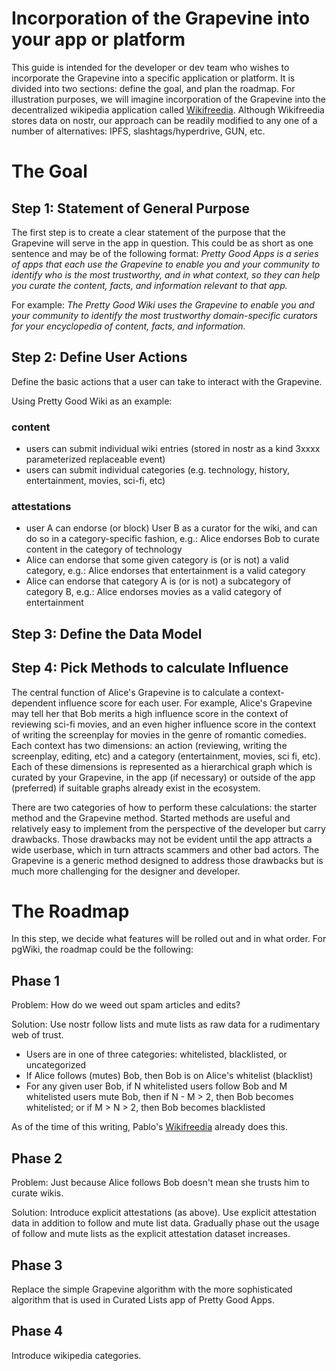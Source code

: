 Incorporation of the Grapevine into your app or platform
=====


This guide is intended for the developer or dev team who wishes to incorporate the Grapevine into a specific application or platform. It is divided into two sections: define the goal, and plan the roadmap. For illustration purposes, we will imagine incorporation of the Grapevine into the decentralized wikipedia application called [Wikifreedia](https://wikifreedia.xyz). Although Wikifreedia stores data on nostr, our approach can be readily modified to any one of a number of alternatives: IPFS, slashtags/hyperdrive, GUN, etc.

# The Goal 

## Step 1: Statement of General Purpose 

The first step is to create a clear statement of the purpose that the Grapevine will serve in the app in question. This could be as short as one sentence and may be of the following format: _Pretty Good Apps is a series of apps that each use the Grapevine to enable you and your community to identify who is the most trustworthy, and in what context, so they can help you curate the content, facts, and information relevant to that app._

For example: _The Pretty Good Wiki uses the Grapevine to enable you and your community to identify the most trustworthy domain-specific curators for your encyclopedia of content, facts, and information._

## Step 2: Define User Actions

Define the basic actions that a user can take to interact with the Grapevine.

Using Pretty Good Wiki as an example:

### content
- users can submit individual wiki entries (stored in nostr as a kind 3xxxx parameterized replaceable event)
- users can submit individual categories (e.g. technology, history, entertainment, movies, sci-fi, etc)

### attestations
- user A can endorse (or block) User B as a curator for the wiki, and can do so in a category-specific fashion, e.g.: Alice endorses Bob to curate content in the category of technology
- Alice can endorse that some given category is (or is not) a valid category, e.g.: Alice endorses that entertainment is a valid category
- Alice can endorse that category A is (or is not) a subcategory of category B, e.g.: Alice endorses movies as a valid category of entertainment

## Step 3: Define the Data Model

## Step 4: Pick Methods to calculate Influence

The central function of Alice's Grapevine is to calculate a context-dependent influence score for each user. For example, Alice's Grapevine may tell her that Bob merits a high influence score in the context of reviewing sci-fi movies, and an even higher influence score in the context of writing the screenplay for movies in the genre of romantic comedies. Each context has two dimensions: an action (reviewing, writing the screenplay, editing, etc) and a category (entertainment, movies, sci fi, etc). Each of these dimensions is represented as a hierarchical graph which is curated by your Grapevine, in the app (if necessary) or outside of the app (preferred) if suitable graphs already exist in the ecosystem.

There are two categories of how to perform these calculations: the starter method and the Grapevine method. Started methods are useful and relatively easy to implement from the perspective of the developer but carry drawbacks. Those drawbacks may not be evident until the app attracts a wide userbase, which in turn attracts scammers and other bad actors. The Grapevine is a generic method designed to address those drawbacks but is much more challenging for the designer and developer.

# The Roadmap

In this step, we decide what features will be rolled out and in what order. For pgWiki, the roadmap could be the following:

## Phase 1

Problem: How do we weed out spam articles and edits?

Solution: Use nostr follow lists and mute lists as raw data for a rudimentary web of trust.
- Users are in one of three categories: whitelisted, blacklisted, or uncategorized
- If Alice follows (mutes) Bob, then Bob is on Alice's whitelist (blacklist)
- For any given user Bob, if N whitelisted users follow Bob and M whitelisted users mute Bob, then if N - M > 2, then Bob becomes whitelisted; or if M > N > 2, then Bob becomes blacklisted

As of the time of this writing, Pablo's [Wikifreedia](https://wikifreedia.xyz) already does this.

## Phase 2

Problem: Just because Alice follows Bob doesn't mean she trusts him to curate wikis.

Solution: Introduce explicit attestations (as above). Use explicit attestation data in addition to follow and mute list data. Gradually phase out the usage of follow and mute lists as the explicit attestation dataset increases.

## Phase 3

Replace the simple Grapevine algorithm with the more sophisticated algorithm that is used in Curated Lists app of Pretty Good Apps.

## Phase 4

Introduce wikipedia categories.

